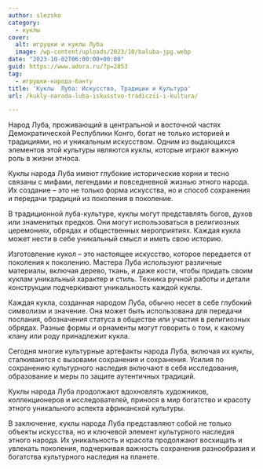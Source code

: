 ```yaml
---
author: slezsko
category:
  - куклы
cover:
  alt: игрушки и куклы Луба
  image: /wp-content/uploads/2023/10/baluba-jpg.webp
date: "2023-10-02T06:00:00+00:00"
guid: https://www.adora.ru/?p=2853
tag:
  - игрущки-народа-банту
title: 'Куклы  Луба: Искусство, Традиции и Культура'
url: /kukly-naroda-luba-iskusstvo-tradiczii-i-kultura/

---
```

Народ Луба, проживающий в центральной и восточной частях Демократической Республики Конго, богат не только историей и традициями, но и уникальным искусством. Одним из выдающихся элементов этой культуры являются куклы, которые играют важную роль в жизни этноса.

Куклы народа Луба имеют глубокие исторические корни и тесно связаны с мифами, легендами и повседневной жизнью этного народа. Их создание – это не только форма искусства, но и способ сохранения и передачи традиций из поколения в поколение.

В традиционной луба-культуре, куклы могут представлять богов, духов или знаменитых предков. Они могут использоваться в религиозных церемониях, обрядах и общественных мероприятиях. Каждая кукла может нести в себе уникальный смысл и иметь свою историю.

Изготовление кукол – это настоящее искусство, которое передается от поколения к поколению. Мастера Луба используют различные материалы, включая дерево, ткань, и даже кости, чтобы придать своим куклам уникальный характер и стиль. Техника ручной работы и детали конструкции подчеркивают уникальность каждой куклы.

Каждая кукла, созданная народом Луба, обычно несет в себе глубокий символизм и значение. Она может быть использована для передачи послания, обозначения статуса в обществе или участия в религиозных обрядах. Разные формы и орнаменты могут говорить о том, к какому клану или роду принадлежит кукла.

Сегодня многие культурные артефакты народа Луба, включая их куклы, сталкиваются с вызовами сохранения и сохранения. Усилия по сохранению культурного наследия включают в себя исследования, образование и меры по защите аутентичных традиций.

Куклы народа Луба продолжают вдохновлять художников, коллекционеров и исследователей, принося в мир богатство и красоту этного уникального аспекта африканской культуры.

В заключение, куклы народа Луба представляют собой не только объекты искусства, но и ключевой элемент культурного наследия этного народа. Их уникальность и красота продолжают восхищать и увлекать поколения, подчеркивая важность сохранения разнообразия и богатства культурного наследия на планете.
